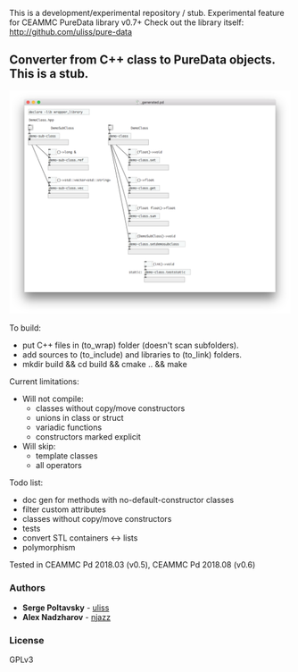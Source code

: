 This is a development/experimental repository / stub. 
Experimental feature for CEAMMC PureData library v0.7+
Check out the library itself:
http://github.com/uliss/pure-data


## Converter from C++ class to PureData objects. This is a stub.

![screenshot](demo.png?raw=true "screenshot")

To build:
- put C++ files in (to_wrap) folder (doesn't scan subfolders). 
- add sources to (to_include) and libraries to (to_link) folders.
- mkdir build && cd build && cmake .. && make

Current limitations:
- Will not compile:
  * classes without copy/move constructors
  * unions in class or struct
  * variadic functions
  * constructors marked explicit
- Will skip:
  * template classes 
  * all operators

Todo list:
- doc gen for methods with no-default-constructor classes
- filter custom attributes
- classes without copy/move constructors
- tests
- convert STL containers <-> lists 
- polymorphism

Tested in CEAMMC Pd 2018.03 (v0.5), CEAMMC Pd 2018.08 (v0.6)

### Authors

* **Serge Poltavsky** - [uliss](https://github.com/uliss)
* **Alex Nadzharov** - [njazz](https://github.com/njazz)

### License
GPLv3


